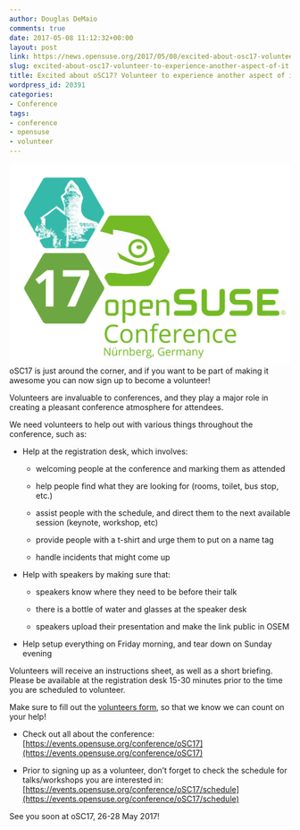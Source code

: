 ```yaml
---
author: Douglas DeMaio
comments: true
date: 2017-05-08 11:12:32+00:00
layout: post
link: https://news.opensuse.org/2017/05/08/excited-about-osc17-volunteer-to-experience-another-aspect-of-it/
slug: excited-about-osc17-volunteer-to-experience-another-aspect-of-it
title: Excited about oSC17? Volunteer to experience another aspect of it!
wordpress_id: 20391
categories:
- Conference
tags:
- conference
- opensuse
- volunteer
---
```


![](/wp-content/uploads/2017/05/osc17final.png)oSC17 is just around the corner, and if you want to be part of making it awesome you can now sign up to become a volunteer!

Volunteers are invaluable to conferences, and they play a major role in creating a pleasant conference atmosphere for attendees.

We need volunteers to help out with various things throughout the conference, such as:



 	
  * Help at the registration desk, which involves:

 	
    * welcoming people at the conference and marking them as attended

 	
    * help people find what they are looking for (rooms, toilet, bus stop, etc.)

 	
    * assist people with the schedule, and direct them to the next available session (keynote, workshop, etc)

 	
    * provide people with a t-shirt and urge them to put on a name tag

 	
    * handle incidents that might come up




 	
  * Help with speakers by making sure that:

 	
    * speakers know where they need to be before their talk

 	
    * there is a bottle of water and glasses at the speaker desk

 	
    * speakers upload their presentation and make the link public in OSEM




 	
  * Help setup everything on Friday morning, and tear down on Sunday evening


Volunteers will receive an instructions sheet, as well as a short briefing. Please be available at the registration desk 15-30 minutes prior to the time you are scheduled to volunteer.

Make sure to fill out the [volunteers form](//goo.gl/Nq3HgQ), so that we know we can count on your help!



 	
  * Check out all about the conference: [https://events.opensuse.org/conference/oSC17](https://events.opensuse.org/conference/oSC17)

 	
  * Prior to signing up as a volunteer, don’t forget to check the schedule for talks/workshops you are interested in: [https://events.opensuse.org/conference/oSC17/schedule](https://events.opensuse.org/conference/oSC17/schedule)


See you soon at oSC17, 26-28 May 2017!
